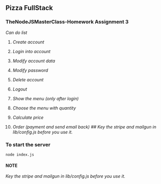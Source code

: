 ## Pizza FullStack

### TheNodeJSMasterClass-Homework Assignment 3


*Can do list*

1. *Create account*

2. *Login into account*

3. *Modify account data*

4. *Modify password*

5. *Delete account*

6. *Logout*

7. *Show the menu (only after login)*

8. *Choose the menu with quantity*

9. *Calculate price*

10. *Order (payment and send email back) ## Key the stripe and mailgun in lib/config.js before you use it.*

### To start the server

```
node index.js
```

#### NOTE
*Key the stripe and mailgun in lib/config.js before you use it.*
